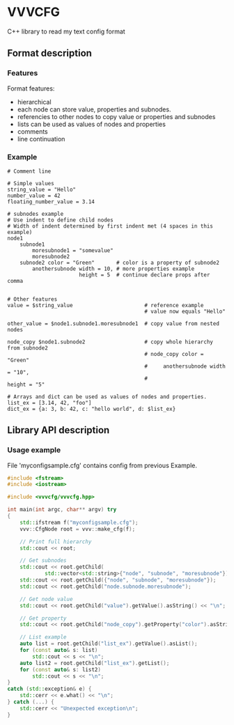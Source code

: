 # VVVCFG

C++ library to read my text config format

## Format description

### Features
Format features:
- hierarchical
- each node can store value, properties and subnodes.
- referencies to other nodes to copy value or properties and subnodes
- lists can be used as values of nodes and properties
- comments
- line continuation

### Example
```shell
# Comment line

# Simple values
string_value = "Hello"
number_value = 42
floating_number_value = 3.14

# subnodes example
# Use indent to define child nodes
# Width of indent determined by first indent met (4 spaces in this example)
node1
    subnode1
        moresubnode1 = "somevalue"
        moresubnode2
    subnode2 color = "Green"       # color is a property of subnode2
        anothersubnode width = 10, # more properties example
                       height = 5  # continue declare props after comma


# Other features
value = $string_value                       # reference example
                                            # value now equals "Hello"

other_value = $node1.subnode1.moresubnode1  # copy value from nested nodes

node_copy $node1.subnode2                   # copy whole hierarchy from subnode2
                                            # node_copy color = "Green"
                                            #     anothersubnode width = "10",
                                            #                    height = "5"

# Arrays and dict can be used as values of nodes and properties.
list_ex = [3.14, 42, "foo"]
dict_ex = {a: 3, b: 42, c: "hello world", d: $list_ex}

```

## Library API description

### Usage example

File 'myconfigsample.cfg' contains config from previous Example.

```c++
#include <fstream>
#include <iostream>

#include <vvvcfg/vvvcfg.hpp>

int main(int argc, char** argv) try
{
    std::ifstream f("myconfigsample.cfg");
    vvv::CfgNode root = vvv::make_cfg(f);

    // Print full hierarchy
    std::cout << root;

    // Get subnodes
    std::cout << root.getChild(
            std::vector<std::string>{"node", "subnode", "moresubnode"});
    std::cout << root.getChild({"node", "subnode", "moresubnode"});
    std::cout << root.getChild("node.subnode.moresubnode");

    // Get node value
    std::cout << root.getChild("value").getValue().asString() << "\n";

    // Get property
    std::cout << root.getChild("node_copy").getProperty("color").asString() << "\n";

    // List example
    auto list = root.getChild("list_ex").getValue().asList();
    for (const auto& s: list)
        std::cout << s << "\n";
    auto list2 = root.getChild("list_ex").getList();
    for (const auto& s: list2)
        std::cout << s << "\n";
}
catch (std::exception& e) {
    std::cerr << e.what() << "\n";
} catch (...) {
    std::cerr << "Unexpected exception\n";
}
```
